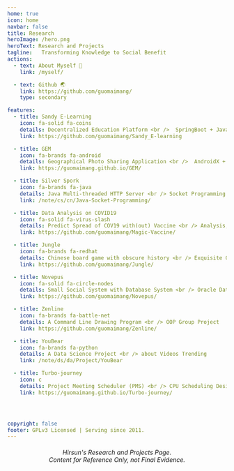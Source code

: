 ```yaml
---
home: true
icon: home
navbar: false
title: Research
heroImage: /hero.png
heroText: Research and Projects
tagline:   Transforming Knowledge to Social Benefit
actions:
  - text: About Myself 🌱
    link: /myself/

  - text: Github 🌏
    link: https://github.com/guomaimang/
    type: secondary

features:
  - title: Sandy E-Learning
    icon: fa-solid fa-coins
    details: Decentralized Education Platform <br />  SpringBoot + Javascript + AzureAD SSO + Blockchain
    link: https://github.com/guomaimang/Sandy_E-learning

  - title: GEM 
    icon: fa-brands fa-android
    details: Geographical Photo Sharing Application <br />  AndroidX + Jetpack + SpringBoot
    link: https://guomaimang.github.io/GEM/

  - title: Silver Spork
    icon: fa-brands fa-java
    details: Java Multi-threaded HTTP Server <br /> Socket Programming From Zero
    link: /note/cs/cn/Java-Socket-Programming/

  - title: Data Analysis on COVID19
    icon: fa-solid fa-virus-slash
    details: Predict Spread of COV19 with(out) Vaccine <br /> Analysis, Visualization, R
    link: https://github.com/guomaimang/Magic-Vaccine/

  - title: Jungle
    icon: fa-brands fa-redhat
    details: Chinese board game with obscure history <br /> Exquisite GUI Based on Console <br /> Docker & I/O redirection
    link: https://github.com/guomaimang/Jungle/

  - title: Novepus
    icon: fa-solid fa-circle-nodes
    details: Small Social System with Database System <br /> Oracle Database & Java
    link: https://github.com/guomaimang/Novepus/

  - title: Zenline
    icon: fa-brands fa-battle-net
    details: A Command Line Drawing Program <br /> OOP Group Project
    link: https://github.com/guomaimang/Zenline/

  - title: YouBear
    icon: fa-brands fa-python
    details: A Data Science Project <br /> about Videos Trending
    link: /note/ds/da/Project/YouBear

  - title: Turbo-journey
    icon: c
    details: Project Meeting Scheduler (PMS) <br /> CPU Scheduling Design Ideas <br /> Implemented by C
    link: https://guomaimang.github.io/Turbo-journey/




copyright: false
footer: GPLv3 Licensed | Serving since 2011.
---
```


<h6 style="text-align:center">
Hirsun's Research and Projects Page.
<br>
Content for Reference Only, not Final Evidence.
</h6>

